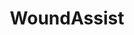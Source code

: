 ---
hackday: 22-london
links:
  code:
  - https://github.com/sonialouise/nhshackday2019
  presentation: https://docs.google.com/presentation/d/12QGuMqkQCwCvU69Tea7S5NllQ56JrDN2_u9epDjotUQ/edit?usp=sharing
summary: We have created WoundAssist, AI assistant that empowers patients to monitor
  their own wound recovery, whilst relieving pressure off the NHS by making sure patients
  only reach out to healthcare services when absolutely necessary.
team:
- '@ChristinaYHu'
- '@sciloveson'
- '@SoomroTaha'
- '@travelsimplyx'
- Rodrigue Kayembe
- Xiaolei Zhang
- '@michaelkiuber'
thumbnail: woundassist.png
title: WoundAssist
---
